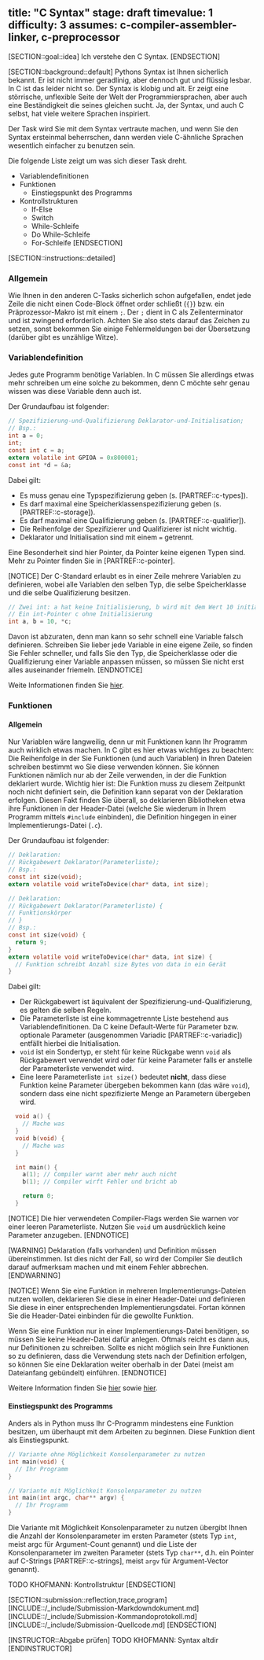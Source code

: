 title: "C Syntax"
stage: draft
timevalue: 1
difficulty: 3
assumes: c-compiler-assembler-linker, c-preprocessor
---
[SECTION::goal::idea]
Ich verstehe den C Syntax.
[ENDSECTION]

[SECTION::background::default]
Pythons Syntax ist Ihnen sicherlich bekannt.
Er ist nicht immer geradlinig, aber dennoch gut und flüssig lesbar.
In C ist das leider nicht so.
Der Syntax is klobig und alt.
Er zeigt eine störrische, unflexible Seite der Welt der Programmiersprachen,
aber auch eine Beständigkeit die seines gleichen sucht.
Ja, der Syntax, und auch C selbst, hat viele weitere Sprachen inspiriert.

Der Task wird Sie mit dem Syntax vertraute machen, und wenn Sie den Syntax
ersteinmal beherrschen, dann werden viele C-ähnliche Sprachen wesentlich
einfacher zu benutzen sein.

Die folgende Liste zeigt um was sich dieser Task dreht.

- Variablendefinitionen
- Funktionen
    - Einstiegspunkt des Programms
- Kontrollstrukturen
    - If-Else
    - Switch
    - While-Schleife
    - Do While-Schleife
    - For-Schleife
[ENDSECTION]

[SECTION::instructions::detailed]
### Allgemein
Wie Ihnen in den anderen C-Tasks sicherlich schon aufgefallen, endet jede Zeile
die nicht einen Code-Block öffnet order schließt (`{}`) bzw. ein
Präprozessor-Makro ist mit einem `;`.
Der `;` dient in C als Zeilenterminator und ist zwingend erforderlich.
Achten Sie also stets darauf das Zeichen zu setzen, sonst bekommen Sie einige
Fehlermeldungen bei der Übersetzung (darüber gibt es unzählige Witze).

### Variablendefinition
Jedes gute Programm benötige Variablen.
In C müssen Sie allerdings etwas mehr schreiben um eine solche zu bekommen,
denn C möchte sehr genau wissen was diese Variable denn auch ist.

Der Grundaufbau ist folgender:
```c
// Spezifizierung-und-Qualifizierung Deklarator-und-Initialisation;
// Bsp.:
int a = 0;
int;
const int c = a;
extern volatile int GPIOA = 0x800001;
const int *d = &a;
```
Dabei gilt:

- Es muss genau eine Typspezifizierung geben (s. [PARTREF::c-types]).
- Es darf maximal eine Speicherklassenspezifizierung geben
  (s. [PARTREF::c-storage]).
- Es darf maximal eine Qualifizierung geben (s. [PARTREF::c-qualifier]).
- Die Reihenfolge der Spezifizierer und Qualifizierer ist nicht wichtig.
- Deklarator und Initialisation sind mit einem `=` getrennt.

Eine Besonderheit sind hier Pointer, da Pointer keine eigenen Typen sind.
Mehr zu Pointer finden Sie in [PARTREF::c-pointer].

[NOTICE]
Der C-Standard erlaubt es in einer Zeile mehrere Variablen zu definieren, wobei
alle Variablen den selben Typ, die selbe Speicherklasse und die selbe
Qualifizierung besitzen.
```c
// Zwei int: a hat keine Initialisierung, b wird mit dem Wert 10 initialisiert
// Ein int-Pointer c ohne Initialisierung
int a, b = 10, *c;
```
Davon ist abzuraten, denn man kann so sehr schnell eine Variable falsch
definieren.
Schreiben Sie lieber jede Variable in eine eigene Zeile, so finden Sie Fehler
schneller, und falls Sie den Typ, die Speicherklasse oder die Qualifizierung
einer Variable anpassen müssen, so müssen Sie nicht erst alles auseinander
friemeln.
[ENDNOTICE]

Weite Informationen finden Sie
[hier](https://en.cppreference.com/w/c/language/declarations).

### Funktionen
#### Allgemein
Nur Variablen wäre langweilig, denn ur mit Funktionen kann Ihr Programm auch
wirklich etwas machen.
In C gibt es hier etwas wichtiges zu beachten: Die Reihenfolge in der Sie
Funktionen (und auch Variablen) in Ihren Dateien schreiben bestimmt wo Sie
diese verwenden können.
Sie können Funktionen nämlich nur ab der Zeile verwenden, in der die Funktion
deklariert wurde.
Wichtig hier ist: Die Funktion muss zu diesem Zeitpunkt noch nicht definiert
sein, die Definition kann separat von der Deklaration erfolgen.
Diesen Fakt finden Sie überall, so deklarieren Bibliotheken etwa ihre
Funktionen in der Header-Datei (welche Sie wiederum in Ihrem Programm mittels
`#include` einbinden), die Definition hingegen in einer Implementierungs-Datei
(`.c`).

Der Grundaufbau ist folgender:
```c
// Deklaration:
// Rückgabewert Deklarator(Parameterliste);
// Bsp.:
const int size(void);
extern volatile void writeToDevice(char* data, int size);

// Deklaration:
// Rückgabewert Deklarator(Parameterliste) {
// Funktionskörper
// }
// Bsp.:
const int size(void) {
  return 9;
}
extern volatile void writeToDevice(char* data, int size) {
  // Funktion schreibt Anzahl size Bytes von data in ein Gerät
}
```
Dabei gilt:

- Der Rückgabewert ist äquivalent der Spezifizierung-und-Qualifizierung, es
  gelten die selben Regeln.
- Die Parameterliste ist eine kommagetrennte Liste bestehend aus
  Variablendefinitionen.
  Da C keine Default-Werte für Parameter bzw. optionale
  Parameter (ausgenommen Variadic [PARTREF::c-variadic]) entfällt hierbei
  die Initialisation.
- `void` ist ein Sondertyp, er steht für keine Rückgabe wenn `void` als
  Rückgabewert verwendet wird oder für keine Parameter falls er anstelle der
  Parameterliste verwendet wird.
- Eine leere Parameterliste `int size()` bedeutet **nicht**, dass diese
  Funktion keine Parameter übergeben bekommen kann (das wäre `void`), sondern
  dass eine nicht spezifizierte Menge an Parametern übergeben wird.
```c
  void a() {
    // Mache was
  }
  void b(void) {
    // Mache was
  }

  int main() {
    a(1); // Compiler warnt aber mehr auch nicht
    b(1); // Compiler wirft Fehler und bricht ab

    return 0;
  }
```

[NOTICE]
Die hier verwendeten Compiler-Flags werden Sie warnen vor einer leeren
Parameterliste.
Nutzen Sie `void` um ausdrücklich keine Parameter anzugeben.
[ENDNOTICE]

[WARNING]
Deklaration (falls vorhanden) und Definition müssen übereinstimmen.
Ist dies nicht der Fall, so wird der Compiler Sie deutlich darauf aufmerksam
machen und mit einem Fehler abbrechen.
[ENDWARNING]

[NOTICE]
Wenn Sie eine Funktion in mehreren Implementierungs-Dateien nutzen wollen,
deklarieren Sie diese in einer Header-Datei und definieren Sie diese in einer
entsprechenden Implementierungsdatei.
Fortan können Sie die Header-Datei einbinden für die gewollte Funktion.

Wenn Sie eine Funktion nur in einer Implementierungs-Datei benötigen, so müssen
Sie keine Header-Datei dafür anlegen.
Oftmals reicht es dann aus, nur Definitionen zu schreiben.
Sollte es nicht möglich sein Ihre Funktionen so zu definieren, dass die
Verwendung stets nach der Definition erfolgen, so können Sie eine Deklaration
weiter oberhalb in der Datei (meist am Dateianfang gebündelt) einführen.
[ENDNOTICE]

Weitere Information finden Sie 
[hier](https://en.cppreference.com/w/c/language/function_declaration) sowie
[hier](https://en.cppreference.com/w/c/language/function_definition).

#### Einstiegspunkt des Programms
Anders als in Python muss Ihr C-Programm mindestens eine Funktion besitzen, um
überhaupt mit dem Arbeiten zu beginnen.
Diese Funktion dient als Einstiegspunkt.
```c
// Variante ohne Möglichkeit Konsolenparameter zu nutzen
int main(void) {
  // Ihr Programm
}

// Variante mit Möglichkeit Konsolenparameter zu nutzen
int main(int argc, char** argv) {
  // Ihr Programm
}
```
Die Variante mit Möglichkeit Konsolenparameter zu nutzen übergibt Ihnen
die Anzahl der Konsolenparameter im ersten Parameter (stets Typ `int`, meist
argc für Argument-Count genannt) und die Liste der Konsolenparameter im zweiten
Parameter (stets Typ `char**`, d.h. ein Pointer auf C-Strings
[PARTREF::c-strings], meist `argv` für Argument-Vector genannt).

TODO KHOFMANN: Kontrollstruktur
[ENDSECTION]

[SECTION::submission::reflection,trace,program]
[INCLUDE::/_include/Submission-Markdowndokument.md]
[INCLUDE::/_include/Submission-Kommandoprotokoll.md]
[INCLUDE::/_include/Submission-Quellcode.md]
[ENDSECTION]

[INSTRUCTOR::Abgabe prüfen]
TODO KHOFMANN: Syntax altdir
[ENDINSTRUCTOR]